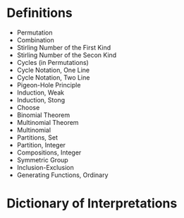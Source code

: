 # Definitions

- Permutation
- Combination
- Stirling Number of the First Kind
- Stirling Number of the Secon Kind
- Cycles (in Permutations)
- Cycle Notation, One Line
- Cycle Notation, Two Line
- Pigeon-Hole Principle
- Induction, Weak
- Induction, Stong
- Choose
- Binomial Theorem
- Multinomial Theorem
- Multinomial
- Partitions, Set
- Partition, Integer
- Compositions, Integer
- Symmetric Group
- Inclusion-Exclusion
- Generating Functions, Ordinary

# Dictionary of Interpretations